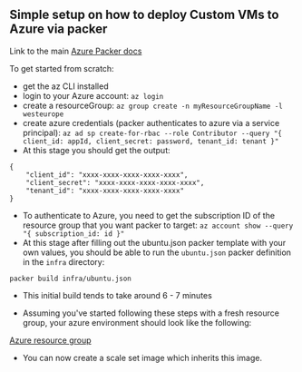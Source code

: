 ## Simple setup on how to deploy Custom VMs to Azure via packer


Link to the main [Azure Packer docs](https://docs.microsoft.com/en-us/azure/virtual-machines/linux/build-image-with-packer)


To get started from scratch: 

- get the az CLI installed
- login to your Azure account: `az login`
- create a resourceGroup: `az group create -n myResourceGroupName -l westeurope` 
- create azure credentials (packer authenticates to azure via a service principal): `az ad sp create-for-rbac --role Contributor --query "{ client_id: appId, client_secret: password, tenant_id: tenant }"
`
- At this stage you should get the output: 
```
{
    "client_id": "xxxx-xxxx-xxxx-xxxx-xxxx",
    "client_secret": "xxxx-xxxx-xxxx-xxxx-xxxx",
    "tenant_id": "xxxx-xxxx-xxxx-xxxx-xxxx"
}
```
- To authenticate to Azure, you need to get the subscription ID of the resource group that you want packer to target: 
`az account show --query "{ subscription_id: id }"`
- At this stage after filling out the ubuntu.json packer template with your own values, you should be able to run the `ubuntu.json` packer definition in the `infra` directory: 

``` 
packer build infra/ubuntu.json
```
* This initial build tends to take around 6 - 7 minutes

* Assuming you've started following these steps with a fresh resource group, your azure environment should look like the following: 

[Azure resource group](/images/az.png)

* You can now create a scale set image which inherits this image.